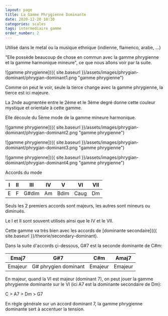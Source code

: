 ```yaml
---
layout: page
title: La Gamme Phrygienne Dominante
date: 2020-12-20 10:30
categories: scales
tags: intermediaire gamme
order_number: 2
---
```


Utilisé dans le metal ou la musique ethnique (indienne, flamenco, arabe, ...)

"Elle possède beaucoup de chose en commun avec la gamme phrygienne et la gamme harmonique mineure", ce que nous allons voir par la suite.

![gamme phrygienne]({{ site.baseurl }}/assets/images/phrygian-dominant/phrygian-dominant1.png "gamme phrygienne")

Comme on peut le voir, seule la tierce change avec la gamme phrygienne, la tierce est ici majeure.

La 2nde augmentée entre le 2ème et le 3ème degré donne cette couleur mystique et orientale à cette gamme.

Elle découle du 5ème mode de la gamme mineure harmonique.

![gamme phrygienne]({{ site.baseurl }}/assets/images/phrygian-dominant/phrygian-dominant2.png "gamme phrygienne")

![gamme phrygienne]({{ site.baseurl }}/assets/images/phrygian-dominant/phrygian-dominant3.png "gamme phrygienne")

![gamme phrygienne]({{ site.baseurl }}/assets/images/phrygian-dominant/phrygian-dominant4.png "gamme phrygienne")

Accords du mode

| I | II |  III  | IV |   V   |  VI  | VII |
|---|----|-------|----|-------|------|-----|
| E |  F | G#dim | Am | Bdim  | Caug |  Dm |

Seuls les 2 premiers accords sont majeurs, les autres sont mineurs ou diminués.

Le I et II sont souvent utilisés ainsi que le IV et le VII.

Cette gamme va très bien avec les accords de [dominante secondaire]({{ site.baseurl }}/theorie/secondary-dominant).

Dans la suite d'accords çi-dessous, G#7 est la seconde dominante de C#m:

| Emaj7   | G#7                  | C#m     | Amaj7   |
|---------|----------------------|---------|---------|
| Emajeur | G# phrygien dominant | Emajeur | Emajeur |

En majeur, quand la VI est majeur (dominant 7), on peut jouer la gamme phrygienne dominante sur le VI (ici A7 est la dominante secondaire de Dm):

C > A7 > Dm > G7

En règle générale sur un accord dominant 7, la gamme phrygienne dominante sert à accentuer la tension.